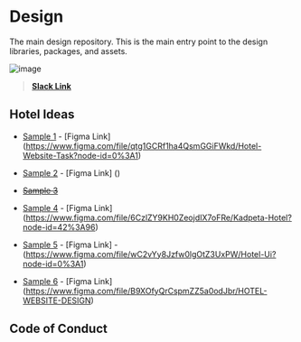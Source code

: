 # Design

The main design repository. This is the main entry point to the design libraries, packages, and assets.

![image](https://user-images.githubusercontent.com/17856665/83970742-38a11980-a8cf-11ea-959d-991b74bca486.png)

> [**Slack Link**](https://hngi7.slack.com/archives/C013K32KMRQ/p1591537539422700)

## Hotel Ideas

- [Sample 1](https://github.com/hng-teamfury-org/design/tree/dev/samples/sample1) - [Figma Link] (https://www.figma.com/file/qtg1GCRf1ha4QsmGGiFWkd/Hotel-Website-Task?node-id=0%3A1)

- [Sample 2](https://github.com/hng-teamfury-org/design/tree/dev/samples/sample2) - [Figma Link] ()

- [~~Sample 3~~](https://github.com/hng-teamfury-org/design/tree/dev/samples/sample3)

- [Sample 4](https://github.com/hng-teamfury-org/design/tree/dev/samples/sample4) -  [Figma Link] (https://www.figma.com/file/6CzlZY9KH0ZeojdIX7oFRe/Kadpeta-Hotel?node-id=42%3A96)

- [Sample 5](https://github.com/hng-teamfury-org/design/tree/dev/samples/sample5) - [Figma Link] - (https://www.figma.com/file/wC2vYy8Jzfw0lgOtZ3UxPW/Hotel-Ui?node-id=0%3A1)

- [Sample 6](https://github.com/hng-teamfury-org/design/tree/dev/samples/sample6) - [Figma Link] (https://www.figma.com/file/B9XOfyQrCspmZZ5a0odJbr/HOTEL-WEBSITE-DESIGN)

## Code of Conduct
